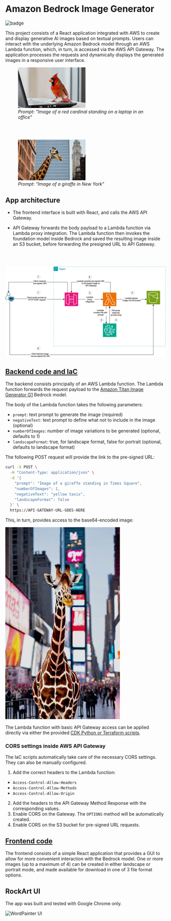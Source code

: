# Amazon Bedrock Image Generator
![badge](https://github.com/Carla-de-Beer/amazon-bedrock-image-generator/actions/workflows/test-build.yml/badge.svg?event=push)

This project consists of a React application integrated with AWS to create and display generative AI images based on textual prompts. 
Users can interact with the underlying Amazon Bedrock model through an AWS Lambda function, which, in turn, is accessed via the AWS API Gateway. 
The application processes the requests and dynamically displays the generated images in a responsive user interface.

<figure>
  <img src="./images/birdie-laptop.png" style="width: 50%"/>
  <figcaption><i>Prompt: "Image of a red cardinal standing on a laptop in an office"</i></figcaption>
</figure>
<br/><br/>
<figure>
  <img src="./images/giraffe-nyc.png" style="width: 50%"/>
  <figcaption><i>Prompt: "Image of a giraffe in New York"</i></figcaption>
</figure>

## App architecture

* The frontend interface is built with React, and calls the AWS API Gateway.

* API Gateway forwards the body payload to a Lambda function via Lambda proxy integration.
  The Lambda function then invokes the foundation model inside Bedrock and saved the resulting image inside an S3
  bucket,
  before forwarding the presigned URL to API Gateway.

<br/><br/>

![App architecture](images/AWS-architecture.png "AWS Architecture")

## [Backend code and IaC](https://github.com/Carla-de-Beer/amazon-bedrock-image-generator/tree/main/bedrock-image-generator-backend)

The backend consists principally of an AWS Lambda function. The Lambda function forwards the request payload to
the [Amazon Titan Image Generator G1](https://docs.aws.amazon.com/bedrock/latest/userguide/model-parameters-titan-image.html)
Bedrock model.

The body of the Lambda function takes the following parameters:

* `prompt`: text prompt to generate the image (required)
* `negativeText`: text prompt to define what not to include in the image (optional)
* `numberOfImages`: number of image variations to be generated (optional, defaults to 1)
* `landscapeFormat`: true, for landscape format, false for portrait (optional, defaults to landscape format)

The following POST request will provide the link to the pre-signed URL:

```sh
curl -X POST \
  -H "Content-Type: application/json" \
  -d '{
    "prompt": "Image of a giraffe standing in Times Square",
    "numberOfImages": 1,
    "negativeText": "yellow taxis",
    "landscapeFormat": false
  }' \
  https://API-GATEWAY-URL-GOES-HERE
```
This, in turn, provides access to the base64-encoded image:

<img src="./images/giraffe-times-square-no-taxis.png" style="height: 600px"/>

The Lambda function with basic API Gateway access can be applied directly via either the provided [CDK
Python or Terraform scripts](https://github.com/Carla-de-Beer/amazon-bedrock-image-generator/tree/main/bedrock-image-generator-backend/iac).

### CORS settings inside AWS API Gateway

The IaC scripts automatically take care of the necessary CORS settings. They can also be manually configured.

1. Add the correct headers to the Lambda function:

* `Access-Control-Allow-Headers`
* `Access-Control-Allow-Methods`
* `Access-Control-Allow-Origin`

2. Add the headers to the API Gateway Method Response with the corresponding values.
3. Enable CORS on the Gateway. The `OPTIONS` method will be automatically created.
4. Enable CORS on the S3 bucket for pre-signed URL requests.

## [Frontend code](https://github.com/Carla-de-Beer/amazon-bedrock-image-generator/tree/main/bedrock-image-generator-frontend)

The frontend consists of a simple React application that provides a GUI to allow for more convenient interaction with the Bedrock
model. One or more images (up to a maximum of 4) can be created in either landscape or portrait mode, and made available
for download in one of 3 file format options.

## RockArt UI

The app was built and tested with Google Chrome only.

![WordPainter UI](images/ui-image.png)